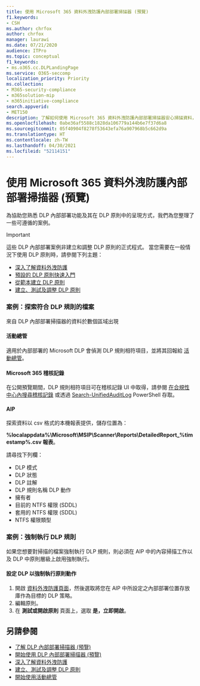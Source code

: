 ```yaml
---
title: 使用 Microsoft 365 資料外洩防護內部部署掃描器 (預覽)
f1.keywords:
- CSH
ms.author: chrfox
author: chrfox
manager: laurawi
ms.date: 07/21/2020
audience: ITPro
ms.topic: conceptual
f1_keywords:
- ms.o365.cc.DLPLandingPage
ms.service: O365-seccomp
localization_priority: Priority
ms.collection:
- M365-security-compliance
- m365solution-mip
- m365initiative-compliance
search.appverid:
- MET150
description: 了解如何使用 Microsoft 365 資料外洩防護內部部署掃描器安心掃描資料，並針對內部部署檔案共用和內部部署 SharePoint 資料夾和文件庫執行保護動作。
ms.openlocfilehash: 0abe36af5588c1828da106779a144b6e7f37d6a8
ms.sourcegitcommit: 05f40904f8278f53643efa76a907968b5c662d9a
ms.translationtype: HT
ms.contentlocale: zh-TW
ms.lasthandoff: 04/30/2021
ms.locfileid: "52114151"
---
```

# <a name="use-the-microsoft-365-data-loss-prevention-on-premises-scanner-preview"></a>使用 Microsoft 365 資料外洩防護內部部署掃描器 (預覽)

為協助您熟悉 DLP 內部部署功能及其在 DLP 原則中的呈現方式，我們為您整理了一些可遵循的案例。

> [!IMPORTANT]
> 這些 DLP 內部部署案例非建立和調整 DLP 原則的正式程式。 當您需要在一般情況下使用 DLP 原則時，請參閱下列主題：
>- [深入了解資料外洩防護](dlp-learn-about-dlp.md)
>- [預設的 DLP 原則快速入門](get-started-with-the-default-dlp-policy.md)
>- [從範本建立 DLP 原則](create-a-dlp-policy-from-a-template.md)
>- [建立、測試及調整 DLP 原則](create-test-tune-dlp-policy.md)

### <a name="scenario-discover-files-matching-dlp-rules"></a>案例：探索符合 DLP 規則的檔案

來自 DLP 內部部署掃描器的資料於數個區域出現

#### <a name="activity-explorer"></a>活動總管

 適用於內部部署的 Microsoft DLP 會偵測 DLP 規則相符項目，並將其回報給 [活動總管](https://compliance.microsoft.com/dataclassification?viewid=activitiesexplorer)。 
 
#### <a name="microsoft-365-audit-log"></a>Microsoft 365 稽核記錄

在公開預覽期間，DLP 規則相符項目可在稽核記錄 UI 中取得，請參閱 [在合規性中心內搜尋稽核記錄](search-the-audit-log-in-security-and-compliance.md) 或透過 [Search-UnifiedAuditLog](/powershell/module/exchange/search-unifiedauditlog?view=exchange-ps) PowerShell 存取。

#### <a name="aip"></a>AIP

探索資料以 csv 格式的本機報表提供，儲存位置為：

**%localappdata%\Microsoft\MSIP\Scanner\Reports\DetailedReport_%timestamp%.csv 報表**。

 請尋找下列欄：
- DLP 模式
- DLP 狀態
- DLP 註解
- DLP 規則名稱 DLP 動作
- 擁有者
- 目前的 NTFS 權限 (SDDL)
- 套用的 NTFS 權限 (SDDL)
- NTFS 權限類型
 
### <a name="scenario-enforce-dlp-rule"></a>案例：強制執行 DLP 規則 

如果您想要對掃描的檔案強制執行 DLP 規則，則必須在 AIP 中的內容掃描工作以及 DLP 中原則層級上啟用強制執行。


#### <a name="configure-dlp-to-enforce-policy-actions"></a>設定 DLP 以強制執行原則動作

1. 開啟 [資料外洩防護頁面](https://compliance.microsoft.com/datalossprevention?viewid=policies)，然後選取將您在 AIP 中所設定之內部部署位置存放庫作為目標的 DLP 策略。 
2. 編輯原則。
3. 在 **測試或開啟原則** 頁面上，選取 **是，立即開啟**。 

## <a name="see-also"></a>另請參閱

- [了解 DLP 內部部署掃描器 (預覽)](dlp-on-premises-scanner-learn.md)
- [開始使用 DLP 內部部署掃描器 (預覽)](dlp-on-premises-scanner-get-started.md)
- [深入了解資料外洩防護](dlp-learn-about-dlp.md)
- [建立、測試及調整 DLP 原則](create-test-tune-dlp-policy.md)
- [開始使用活動總管](data-classification-activity-explorer.md)